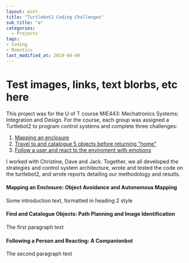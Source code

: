 ```yaml
---
layout: post
title: "Turtlebot2 Coding Challenges"
sub_title: "a"
categories:
  - Projects
tags:
- Coding
- Robotics
last_modified_at: 2019-04-09 
---
```


# Test images, links, text blorbs, etc here
This project was for the U of T course MIE443: Mechatronics Systems: Integration and Design. For the course, each group was assigned a Turtlebot2 to program control systems and complete three challenges:

1. [Mapping an enclosure](#1)
2. [Travel to and catalogue 5 objects before returning "home"](#2)
3. [Follow a user and react to the enviroment with emotions](#3)

I worked with Christine, Dave and Jack. Together, we all developed the strategies and control system architecture, wrote and tested the code on the turtlebot2, and wrote reports detailing our methodology and results.

#### Mapping an Enclosure: Object Avoidance and Autonomous Mapping <a name="1"></a>
Some introduction text, formatted in heading 2 style

#### Find and Catalogue Objects: Path Planning and Image Identification <a name="2"></a>
The first paragraph text

#### Following a Person and Reacting: A Companionbot <a name="3"></a>
The second paragraph text

